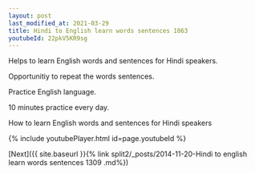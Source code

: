 ```yaml
---
layout: post
last_modified_at: 2021-03-29
title: Hindi to English learn words sentences 1063 
youtubeId: 22pkV5KR9sg
---
```

 
 
Helps to learn English words and sentences for Hindi speakers.

Opportunitiy to repeat the words sentences. 

Practice English language. 
 
10 minutes practice every day. 
 
How to learn English words and sentences for Hindi speakers 
 
{% include youtubePlayer.html id=page.youtubeId %}
 
 
[Next]({{ site.baseurl }}{% link  split2/_posts/2014-11-20-Hindi to english learn words sentences 1309 .md%})
 
